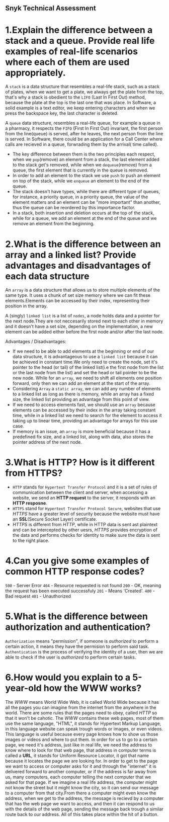 ## Snyk Technical Assessment


# 1.Explain the difference between a stack and a queue. Provide real life examples of real-life scenarios where each of them are used appropriately.

A `stack` is a data structure that resembles a real-life stack, such as a stack of plates, when we want to get a plate, we always get the plate from the top, that's why a stack is obedient to the `LIFO` (Last In First Out) method, because the plate at the top is the last one that was place.
In Software, a solid example is a text editor, we keep entering characters and when we press the backspace key, the last character is deleted.

A `queue` data structure, resembles a real-life queue, for example a queue in a pharmacy, it respects the `FIFO` (First In First Out) invariant, the first person from the line(queue) is served, after he leaves, the next person from the line is served.
In Software, there could be an application for a Call Center where calls are recieved in a queue, forwrading them by the arrival( time called).

  + The key difference between them is the two principles each respect, when we `pop`(remove) an element from a stack, the last element added to the stack get's removed, while when we `dequeue`(remove) from a queue, the first element that is currently in the queue is removed.
  + In order to add an element to the stack we use `push` to push an element on top of the stack, while we `enqueue` an element to the end of the queue.
  + The stack doesn't have types, while there are different type of queues, for instance, a priority queue, in a priority queue, the value of the element matters and an element can be "more important" than another, thus the queue can be reordered by this importance factor.
  + In a stack, both insertion and deletion occurs at the top of the stack, while for a queue, we add an element at the end of the queue and we remove an element from the beginning.


# 2.What is the difference between an array and a linked list? Provide advantages and disadvantages of each data structure

An `array` is a data structure that allows us to store multiple elements of the same type. It uses a chunk of set size memory where we can fit these elements.Elements can be accessed by their index, representing their position in the array.

A (singly) `linked list`  is a list of `nodes`, a node holds data and a pointer for the next node.They are not neccesarily stored next to each other in memory and it doesn't have a set size, depending on the implementation, a new element can be added either before the first node and/or after the last node.

Advantages / Disadvantages:
  + If we need to be able to add elements at the beginning or end of our data structure, it is advantageous to use a `linked list` because it can be achieved in constant time.We only need to create the node, set it's pointer to the head (or tail) of the linked list(i.e the first node from the list or the last node from the list) and set the head or tail pointer to be the new node.
While for an `array`, we need to shift all elements one position forward, only then we can add an element at the start of the array.
  + Considering `Array` a `static array`, we can add any number of elements to a linked list as long as there is memory, while an array has a fixed size, the linked list providing an advantage from this point of view.
  + If we need to access elements fast, we should use an `array` because elements can be accessed by their index in the array taking constant time, while in a linked list we need to search for the element to access it taking up to linear time, providing an advantage for arrays for this use case.
  + If memory is an issue, an `array` is more beneficial because it has a predefined fix size, and a linked list, along with data, also stores the pointer address of the next node.


# 3.What is HTTP? How is it different from HTTPS?

  + `HTTP` stands for `Hypertext Transfer Protocol` and it is a set of rules of communication between the client and server, when accessing a website, we send an **HTTP request** to the server, it responds with an **HTTP resposne**.
  + `HTTPS` stand for `Hypertext Transfer Protocol Secure`, websites that use *HTTPS* have a greater level of security because the website must have an **SSL**(Secure Socket Layer) certificate.
  + *HTTPS* is different from *HTTP*, while in HTTP data is sent ast plaintext and can be intercepted by other uesrs, *HTTPS* provides encryption of the data and performs checks for identity to make sure the data is sent to the right place.

# 4.Can you give some examples of common HTTP response codes?
  `500` - Server Error
  `404` - Resource requested is not found
  `200` - OK, meaning the request has been executed successfuly
  `201` - Means 'Created'.
  `400` - Bad request
  `401` - Unauthorized
# 5.What is the difference between authorization and authentication?

`Authorization` means "permission", if someone is *authorized* to perform a certain action, it means they have the permision to perform said task.
`Authentication` is the process of verifying the identity of a user, then we are able to check if the user is *authorized* to perform certain tasks.


# 6.How would you explain to a 5-year-old how the WWW works?

The *WWW* means World Wide Web, it is called World Wide because it has all the pages you can imagine from the internet from the anywhere in the world.
There are some rules that the pages need to obey, called *HTTP* so that it won't be cahotic.
The *WWW* contains these web pages, most of them use the same language, "HTML", it stands for Hypertext Markup Language, in this language website can speak trough words or images, or even videos.
This language is useful because every page knows how to show us those images or videos and where to put them.
In order for us to go to a certain page, we need it's address, just like in real life, we need the address to know where to look for that web page, that address in computer terms is called a **URL**, it stands for
Uniform Resource Locator, it got that name because it locates the page we are looking for.
In order to get to the page we want to access or computer asks for it and through the "internet" it is delivered forward to another computer, or if the address is far away from us, many computers, each computer telling the next computer that we asked for that page. If we imagine a real life address, the computer might not know the street but it might know the city, so it can send our message to a computer from that city.From there a computer might even know the address, when we get to the address, the message is recievd by a computer that has the web page we want to access, and then it can respond to us with the details of the web page, sending the message back trough a similar route back to our address.
All of this takes place within the hit of a button.
